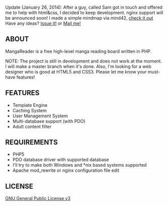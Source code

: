 Update (January 26, 2014): After a guy, called Sam got in touch and offered me to help with html&css, I decided to keep development. nginx support will be announced soon!
I made a simple mindmap via mind42, [check it out](http://mind42.com/public/719531ec-5a13-43a6-8d00-62dc9394ecb9)
Have any ideas? [Issue it!](https://github.com/firatakandere/mangareader/issues) or [Mail me!](mailto:f.akandere@gmail.com)

## ABOUT
MangaReader is a free high-level manga reading board written in PHP.

NOTE: The project is still in development and does not work at the moment. I will make a master branch when it's done. Also, I'm looking for a web designer who is good at HTML5 and CSS3.
Please let me know your must-have features!

## FEATURES
- Template Engine
- Caching System
- User Management System
- Multi-database support (with PDO)
- Adult content filter

## REQUIREMENTS
- PHP5
- PDO database driver with supported database
- I'll try to make both Windows and \*nix based systems supported
- Apache mod_rewrite or nginx configuration file edit


## LICENSE
[GNU General Public License v3](http://opensource.org/licenses/GPL-3.0)
